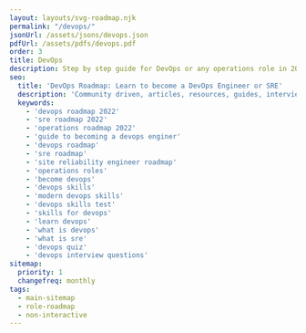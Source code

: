 ```yaml
---
layout: layouts/svg-roadmap.njk
permalink: "/devops/"
jsonUrl: /assets/jsons/devops.json
pdfUrl: /assets/pdfs/devops.pdf
order: 3
title: DevOps
description: Step by step guide for DevOps or any operations role in 2022
seo:
  title: 'DevOps Roadmap: Learn to become a DevOps Engineer or SRE'
  description: 'Community driven, articles, resources, guides, interview questions, quizzes for DevOps. Learn to become a modern DevOps engineer by following the steps, skills, resources and guides listed in this roadmap.'
  keywords:
    - 'devops roadmap 2022'
    - 'sre roadmap 2022'
    - 'operations roadmap 2022'
    - 'guide to becoming a devops enginer'
    - 'devops roadmap'
    - 'sre roadmap'
    - 'site reliability engineer roadmap'
    - 'operations roles'
    - 'become devops'
    - 'devops skills'
    - 'modern devops skills'
    - 'devops skills test'
    - 'skills for devops'
    - 'learn devops'
    - 'what is devops'
    - 'what is sre'
    - 'devops quiz'
    - 'devops interview questions'
sitemap:
  priority: 1
  changefreq: monthly
tags:
  - main-sitemap
  - role-roadmap
  - non-interactive
---
```

